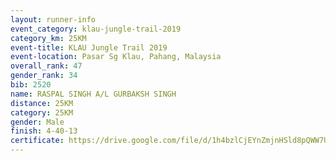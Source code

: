 ```yaml
---
layout: runner-info 
event_category: klau-jungle-trail-2019 
category_km: 25KM 
event-title: KLAU Jungle Trail 2019 
event-location: Pasar Sg Klau, Pahang, Malaysia 
overall_rank: 47
gender_rank: 34
bib: 2520
name: RASPAL SINGH A/L GURBAKSH SINGH
distance: 25KM
category: 25KM
gender: Male
finish: 4-40-13
certificate: https://drive.google.com/file/d/1h4bzlCjEYnZmjnHSld8pQWW7UOnrn64q/view?usp=sharing
---
```

